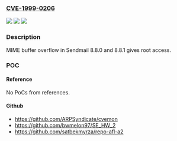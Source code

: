 ### [CVE-1999-0206](https://cve.mitre.org/cgi-bin/cvename.cgi?name=CVE-1999-0206)
![](https://img.shields.io/static/v1?label=Product&message=n%2Fa&color=blue)
![](https://img.shields.io/static/v1?label=Version&message=n%2Fa&color=blue)
![](https://img.shields.io/static/v1?label=Vulnerability&message=n%2Fa&color=brighgreen)

### Description

MIME buffer overflow in Sendmail 8.8.0 and 8.8.1 gives root access.

### POC

#### Reference
No PoCs from references.

#### Github
- https://github.com/ARPSyndicate/cvemon
- https://github.com/bwmelon97/SE_HW_2
- https://github.com/satbekmyrza/repo-afl-a2


